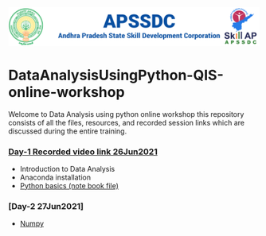 ![APSSDC LOGO](https://github.com/AP-Skill-Development-Corporation/PythonPrammingOnlineWorkshop-vignanUniversity/blob/main/APSSDC_logo.png)
# DataAnalysisUsingPython-QIS-online-workshop
Welcome to Data Analysis using python online workshop this repository consists of all the files, resources, and recorded session links which are discussed during the entire training.

### [Day-1 Recorded video link 26Jun2021](https://transcripts.gotomeeting.com/#/s/936a791041943ff207d26429809d51d9f53a246e7740920e91f4cd726f42b6d8)
- Introduction to Data Analysis
- Anaconda installation
- [Python basics (note book file)](https://github.com/AP-Skill-Development-Corporation/DataAnalysisUsingPython-QIS-online-workshop/blob/main/Day-01-python%20basics.ipynb)
### [Day-2  27Jun2021]
- [Numpy](https://github.com/AP-Skill-Development-Corporation/DataAnalysisUsingPython-QIS-online-workshop/blob/main/Day-02%20NumPy.ipynb)
